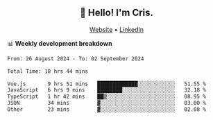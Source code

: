 
<h2 align="center">👋 Hello! I'm Cris.</h2>
<p align="center">
  <a href="https://www.criscunas.dev">Website</a> •
  <a href="https://www.linkedin.com/in/cristophercunas/">LinkedIn</a> 
</p>


📊 **Weekly development breakdown**
<!--START_SECTION:waka-->

```txt
From: 26 August 2024 - To: 02 September 2024

Total Time: 18 hrs 44 mins

Vue.js       9 hrs 51 mins   █████████████░░░░░░░░░░░░   51.55 %
JavaScript   6 hrs 9 mins    ████████░░░░░░░░░░░░░░░░░   32.18 %
TypeScript   1 hr 42 mins    ██▒░░░░░░░░░░░░░░░░░░░░░░   08.95 %
JSON         34 mins         ▓░░░░░░░░░░░░░░░░░░░░░░░░   03.00 %
Other        23 mins         ▓░░░░░░░░░░░░░░░░░░░░░░░░   02.08 %
```

<!--END_SECTION:waka-->
